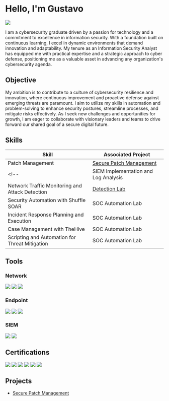 # Hello, I'm Gustavo
<a href="https://linkedin.com/in/gustavo-melendez-025bb6249"><img src="https://img.shields.io/badge/-LinkedIn-0072b1?&style=for-the-badge&logo=linkedin&logoColor=white" /></a>

<!--Brief Introduction-->

I am a cybersecurity graduate driven by a passion for technology and a commitment to excellence in information security. With a foundation built on continuous learning, I excel in dynamic environments that demand innovation and adaptability. My tenure as an Information Security Analyst has equipped me with practical expertise and a strategic approach to cyber defense, positioning me as a valuable asset in advancing any organization's cybersecurity agenda.

## Objective
<!--Provide Objective-->

My ambition is to contribute to a culture of cybersecurity resilience and innovation, where continuous improvement and proactive defense against emerging threats are paramount. I aim to utilize my skills in automation and problem-solving to enhance security postures, streamline processes, and mitigate risks effectively. As I seek new challenges and opportunities for growth, I am eager to collaborate with visionary leaders and teams to drive forward our shared goal of a secure digital future.

## Skills
<!--[Provide skills and associated project. Make sure to hyperlink the project]-->

| Skill                                         | Associated Project         |
|-----------------------------------------------|----------------------------|
| Patch Management                              | <a href="https://github.com/ELTavoTavo91/PatchManagement">Secure Patch Management</a>|
<!--| SIEM Implementation and Log Analysis          | <a href="https://google.com">Detection Lab</a>|
| Network Traffic Monitoring and Attack Detection | <a href="https://google.com">Detection Lab</a>|
| Security Automation with Shuffle SOAR         | SOC Automation Lab|
| Incident Response Planning and Execution      | SOC Automation Lab|
| Case Management with TheHive                  | SOC Automation Lab|
| Scripting and Automation for Threat Mitigation | SOC Automation Lab|-->

## Tools
<!--[Provide tools and break them down into categories.]-->

### Network
<div>
    <img src="https://img.shields.io/badge/-Wireshark-1679A7?&style=for-the-badge&logo=Wireshark&logoColor=white" />
    <img src="https://img.shields.io/badge/-Fortinet-EE3124?&style=for-the-badge&logo=Fortinet&logoColor=white" />
    <img src="https://img.shields.io/badge/-Lansweeper-004b91?&style=for-the-badge&logo=Lansweeper&logoColor=white" />
</div>

### Endpoint
<div>
    <img src="https://img.shields.io/badge/-ManageEngine_EndPoint_Central_MSP-00c0ef?&style=for-the-badge&logo=ManageEngine&logoColor=white" />
    <img src="https://img.shields.io/badge/-SentinelOne-ff6600?&style=for-the-badge&logo=SentinelOne&logoColor=white" />
    <img src="https://img.shields.io/badge/-Cylance-0c164f?&style=for-the-badge&logo=Cylance&logoColor=white" />
</div>

### SIEM
<div>
    <img src="https://img.shields.io/badge/-Exabeam-006400?&style=for-the-badge&logo=Exabeam&logoColor=white" />
    <img src="https://img.shields.io/badge/-DefenseStorm-004876?&style=for-the-badge&logo=DefenseStorm&logoColor=white" />
</div>

## Certifications
<div>
<img src="https://img.shields.io/badge/-CSIS-007ACC?&style=for-the-badge&logo=CompTIA&logoColor=white" />
<img src="https://img.shields.io/badge/-Security%2B-FF0000?&style=for-the-badge&logo=CompTIA&logoColor=white" />
<img src="https://img.shields.io/badge/-ITOS-4CAF50?&style=for-the-badge&logo=CompTIA&logoColor=white" />
<img src="https://img.shields.io/badge/-Network%2B-007ACC?&style=for-the-badge&logo=CompTIA&logoColor=white" />
<img src="https://img.shields.io/badge/-A%2B-800080?&style=for-the-badge&logo=CompTIA&logoColor=white" />
<img src="https://img.shields.io/badge/-CC-000080?&style=for-the-badge&logo=ISC2&logoColor=white" />
</div>

## Projects
<!--
- Detection Lab < this shoud be replaced with the "associated Project Link from above once you have it updated.>
- SOC Automation Project -->
- <a href="https://github.com/ELTavoTavo91/PatchManagement">Secure Patch Management</a>
